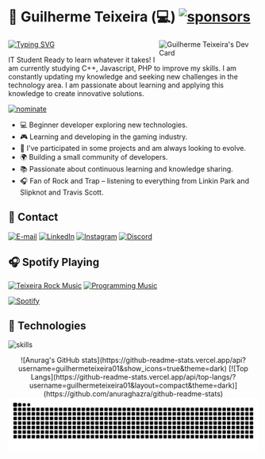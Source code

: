# 👋 Guilherme Teixeira (💻) [![sponsors](https://img.shields.io/badge/Sponsor-%E2%9D%A4-%23db61a2.svg?&logo=github&logoColor=white&labelColor=181717&style=flat-square)](https://github.com/NightFall-Gaming)

<a href="https://app.daily.dev/guilhermeteixeira01">
    <img src="https://api.daily.dev/devcards/v2/h8lHIdrV6TnDW6TBtrCap.png?type=default&r=y1g" style="min-width: 200px; max-width: 250px; width: 30%" alt="Guilherme Teixeira's Dev Card" align="right"/>
</a>

[![Typing SVG](https://readme-typing-svg.demolab.com?font=Roboto&size=32&pause=1000&color=F7EF00&center=true&vCenter=true&width=200&height=48&lines=Full+Stack;Software+Dev)](https://git.io/typing-svg)

IT Student Ready to learn whatever it takes! I am currently studying C++, Javascript, PHP to improve my skills. I am constantly updating my knowledge and seeking new challenges in the technology area. I am passionate about learning and applying this knowledge to create innovative solutions.

[![nominate](https://img.shields.io/badge/Star-Nominate%20@guilhermeteixeira01-ffdd00.svg?logo=github&labelColor=181717&longCache=true&style=for-the-badge)](https://stars.github.com/nominate)

- 💻 Beginner developer exploring new technologies.
- 🎮 Learning and developing in the gaming industry.
- 🚀 I've participated in some projects and am always looking to evolve.
- 🌍 Building a small community of developers.
- 📚 Passionate about continuous learning and knowledge sharing.
- 🎧 Fan of Rock and Trap – listening to everything from Linkin Park and Slipknot and Travis Scott.

## 📲 Contact

[![E-mail](https://img.shields.io/badge/-Email-ffdd00?style=for-the-badge&logo=Gmail&logoColor=000000&color:FFF)](mailto:guilherme.teixeira00@outlook.com)
[![LinkedIn](https://img.shields.io/badge/-LinkedIn-ffdd00?style=for-the-badge&logo=linkedin&logoColor=000000&color:FFF)](https://www.linkedin.com/in/guilherme-teixeira-86499732a/)
[![Instagram](https://img.shields.io/badge/-Instagram-ffdd00?style=for-the-badge&logo=instagram&logoColor=000000&color:FFF)](https://www.instagram.com/teixeira_tatto_/)
[![Discord](https://img.shields.io/badge/-discord-ffdd00?style=for-the-badge&logo=discord&logoColor=000000&color:FFF)](https://discord.gg/sZnuksgens)

## 🎧 Spotify Playing

[![Teixeira Rock Music](https://img.shields.io/badge/Teixeira%20Rock%20Music-%231DB954.svg?&style=flat-square&logo=spotify&logoColor=white)](https://open.spotify.com/intl-pt/artist/05fG473iIaoy82BF1aGhL8) [![Programming Music](https://img.shields.io/badge/Programming%20Music-%231DB954.svg?&style=flat-square&logo=spotify&logoColor=white)](https://open.spotify.com/intl-pt/artist/0Y5tJX1MQlPlqiwlOH1tJY)

[![Spotify](https://spotify-github-profile.kittinanx.com/api/view.svg?uid=31alvuw6hdcl4cf65mroprno6ajy&redirect=true][https://spotify-github-profile.kittinanx.com/api/view.svg?uid=31alvuw6hdcl4cf65mroprno6ajy&cover_image=true&theme=novatorem&show_offline=true&background_color=000000&interchange=true&bar_color=ffd700&bar_color_cover=false)](https://open.spotify.com/user/31alvuw6hdcl4cf65mroprno6ajy)

## 🔧 Technologies

![skills](https://skillicons.dev/icons?i=html,css,js,php,git,cpp,discord,github,lua,vscode,nodejs,react,py&theme=light)

<div style="text-align: center;" align="center">
  ![Anurag's GitHub stats](https://github-readme-stats.vercel.app/api?username=guilhermeteixeira01&show_icons=true&theme=dark)
  [![Top Langs](https://github-readme-stats.vercel.app/api/top-langs/?username=guilhermeteixeira01&layout=compact&theme=dark)](https://github.com/anuraghazra/github-readme-stats)
</div>

<picture align="center">
  <source media="(prefers-color-scheme: dark)" srcset="https://raw.githubusercontent.com/guilhermeteixeira01/guilhermeteixeira01/output/github-contribution-grid-snake-dark.svg">
  <source media="(prefers-color-scheme: light)" srcset="https://raw.githubusercontent.com/guilhermeteixeira01/guilhermeteixeira01/output/github-contribution-grid-snake-dark.svg">
  <img align="center" alt="github contribution grid snake animation" src="https://raw.githubusercontent.com/guilhermeteixeira01/guilhermeteixeira01/output/github-contribution-grid-snake.svg">
</picture>
